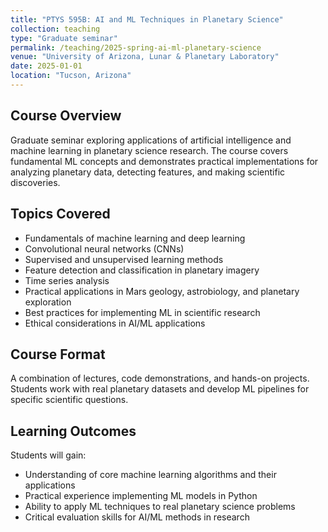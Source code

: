 ```yaml
---
title: "PTYS 595B: AI and ML Techniques in Planetary Science"
collection: teaching
type: "Graduate seminar"
permalink: /teaching/2025-spring-ai-ml-planetary-science
venue: "University of Arizona, Lunar & Planetary Laboratory"
date: 2025-01-01
location: "Tucson, Arizona"
---
```


## Course Overview

Graduate seminar exploring applications of artificial intelligence and machine learning in planetary science research. The course covers fundamental ML concepts and demonstrates practical implementations for analyzing planetary data, detecting features, and making scientific discoveries.

## Topics Covered

- Fundamentals of machine learning and deep learning
- Convolutional neural networks (CNNs)
- Supervised and unsupervised learning methods
- Feature detection and classification in planetary imagery
- Time series analysis
- Practical applications in Mars geology, astrobiology, and planetary exploration
- Best practices for implementing ML in scientific research
- Ethical considerations in AI/ML applications

## Course Format

A combination of lectures, code demonstrations, and hands-on projects. Students work with real planetary datasets and develop ML pipelines for specific scientific questions.

## Learning Outcomes

Students will gain:
- Understanding of core machine learning algorithms and their applications
- Practical experience implementing ML models in Python
- Ability to apply ML techniques to real planetary science problems
- Critical evaluation skills for AI/ML methods in research
